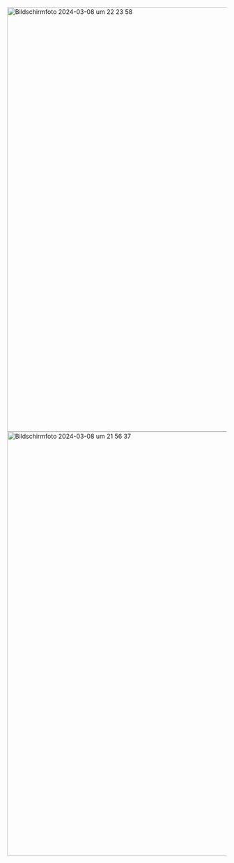 <img width="975" alt="Bildschirmfoto 2024-03-08 um 22 23 58" src="https://github.com/StillJosh/dimensionalFlows/assets/88786830/d2187323-e66c-400c-8343-14d19dccf1c2">
<img width="975" alt="Bildschirmfoto 2024-03-08 um 21 56 37" src="https://github.com/StillJosh/dimensionalFlows/assets/88786830/0bb89af2-b54a-4e92-b552-75732fe3fc8b">
